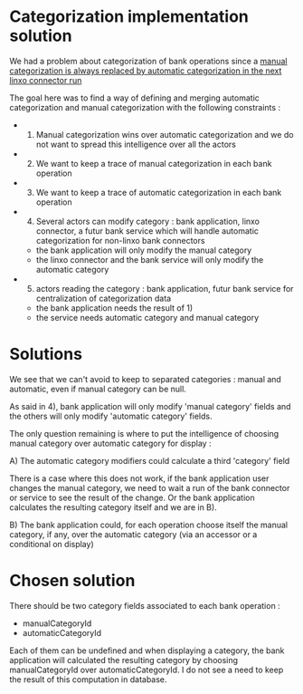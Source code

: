 Categorization implementation solution
======================================

We had a problem about categorization of bank operations since a [manual categorization is always replaced by
automatic categorization in the next linxo connector run](https://trello.com/c/ZRlX36BZ/451-2-apr%C3%A8s-avoir-recat%C3%A9goris%C3%A9-une-transaction-au-prochain-import-dun-connecteur-la-cat%C3%A9gorisation-na-pas-chang%C3%A9)

The goal here was to find a way of defining and merging automatic categorization and manual
categorization with the following constraints :

 - 1) Manual categorization wins over automatic categorization and we do not want to spread this intelligence over all the actors
 - 2) We want to keep a trace of manual categorization in each bank operation
 - 3) We want to keep a trace of automatic categorization in each bank operation
 - 4) Several actors can modify category : bank application, linxo connector, a futur bank service which will handle automatic categorization for non-linxo bank connectors
    * the bank application will only modify the manual category
    * the linxo connector and the bank service will only modify the automatic category
 - 5) actors reading the category : bank application, futur bank service for centralization of categorization data
    * the bank application needs the result of 1)
    * the service needs automatic category and manual category


Solutions
========

We see that we can't avoid to keep to separated categories : manual and automatic, even if manual
category can be null.

As said in 4), bank application will only modify 'manual category' fields and the others will only
modify 'automatic category' fields.

The only question remaining is where to put the intelligence of choosing manual category over
automatic category for display :

A) The automatic category modifiers could calculate a third 'category' field

There is a case where this does not work, if the bank application user changes the manual category,
we need to wait a run of the bank connector or service to see the result of the change.
Or the bank application calculates the resulting category itself and we are in B).

B) The bank application could, for each operation choose itself the manual category, if any, over
the automatic category (via an accessor or a conditional on display)


Chosen solution
===============

There should be two category fields associated to each bank operation :

 - manualCategoryId
 - automaticCategoryId

Each of them can be undefined and when displaying a category, the bank application will calculated
the resulting category by choosing manualCategoryId over automaticCategoryId. I do not see a need to
keep the result of this computation in database.

